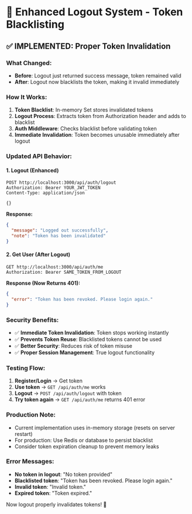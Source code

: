 # 🔐 Enhanced Logout System - Token Blacklisting

## ✅ IMPLEMENTED: Proper Token Invalidation

### What Changed:

- **Before**: Logout just returned success message, token remained valid
- **After**: Logout now blacklists the token, making it invalid immediately

### How It Works:

1. **Token Blacklist**: In-memory Set stores invalidated tokens
2. **Logout Process**: Extracts token from Authorization header and adds to blacklist
3. **Auth Middleware**: Checks blacklist before validating token
4. **Immediate Invalidation**: Token becomes unusable immediately after logout

### Updated API Behavior:

#### 1. Logout (Enhanced)

```http
POST http://localhost:3000/api/auth/logout
Authorization: Bearer YOUR_JWT_TOKEN
Content-Type: application/json

{}
```

**Response:**

```json
{
  "message": "Logged out successfully",
  "note": "Token has been invalidated"
}
```

#### 2. Get User (After Logout)

```http
GET http://localhost:3000/api/auth/me
Authorization: Bearer SAME_TOKEN_FROM_LOGOUT
```

**Response (Now Returns 401):**

```json
{
  "error": "Token has been revoked. Please login again."
}
```

### Security Benefits:

- ✅ **Immediate Token Invalidation**: Token stops working instantly
- ✅ **Prevents Token Reuse**: Blacklisted tokens cannot be used
- ✅ **Better Security**: Reduces risk of token misuse
- ✅ **Proper Session Management**: True logout functionality

### Testing Flow:

1. **Register/Login** → Get token
2. **Use token** → `GET /api/auth/me` works
3. **Logout** → `POST /api/auth/logout` with token
4. **Try token again** → `GET /api/auth/me` returns 401 error

### Production Note:

- Current implementation uses in-memory storage (resets on server restart)
- For production: Use Redis or database to persist blacklist
- Consider token expiration cleanup to prevent memory leaks

### Error Messages:

- **No token in logout**: "No token provided"
- **Blacklisted token**: "Token has been revoked. Please login again."
- **Invalid token**: "Invalid token."
- **Expired token**: "Token expired."

Now logout properly invalidates tokens! 🎉
